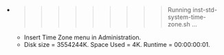 * >>>>>>>>> Running inst-std-system-time-zone.sh ...
  * Insert Time Zone menu in Administration.
  * Disk size = 3554244K. Space Used = 4K. Runtime = 00:00:00:01.
